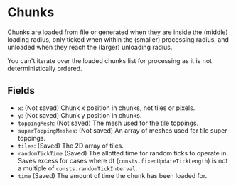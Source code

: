 # Chunks

Chunks are loaded from file or generated when they are inside the (middle) loading radius, only ticked when within the (smaller) processing radius, and unloaded when they reach the (larger) unloading radius.

You can't iterate over the loaded chunks list for processing as it is not deterministically ordered.

## Fields

- `x`: (Not saved) Chunk x position in chunks, not tiles or pixels.
- `y`: (Not saved) Chunk y position in chunks.
- `toppingMesh`: (Not saved) The mesh used for the tile toppings.
- `superToppingMeshes`: (Not saved) An array of meshes used for tile super toppings.
- `tiles`: (Saved) The 2D array of tiles.
- `randomTickTime` (Saved) The allotted time for random ticks to operate in.
	Saves excess for cases where dt (`consts.fixedUpdateTickLength`) is not a multiple of `consts.randomTickInterval`.
- `time` (Saved) The amount of time the chunk has been loaded for.
